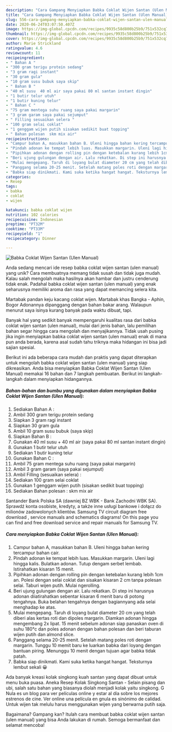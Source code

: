 ```yaml
---
description: "Cara Gampang Menyiapkan Babka Coklat Wijen Santan (Ulen Manual) yang Menggugah Selera"
title: "Cara Gampang Menyiapkan Babka Coklat Wijen Santan (Ulen Manual) yang Menggugah Selera"
slug: 556-cara-gampang-menyiapkan-babka-coklat-wijen-santan-ulen-manual-yang-menggugah-selera
date: 2020-06-24T03:07:50.407Z
image: https://img-global.cpcdn.com/recipes/9935c58d800b25b9/751x532cq70/babka-coklat-wijen-santan-ulen-manual-foto-resep-utama.jpg
thumbnail: https://img-global.cpcdn.com/recipes/9935c58d800b25b9/751x532cq70/babka-coklat-wijen-santan-ulen-manual-foto-resep-utama.jpg
cover: https://img-global.cpcdn.com/recipes/9935c58d800b25b9/751x532cq70/babka-coklat-wijen-santan-ulen-manual-foto-resep-utama.jpg
author: Marie Strickland
ratingvalue: 4.6
reviewcount: 11
recipeingredient:
- " Bahan A "
- "300 gram terigu protein sedang"
- "3 gram ragi instant"
- "30 gram gula"
- "10 gram susu bubuk saya skip"
- " Bahan B "
- "40 ml susu  40 ml air saya pakai 80 ml santan instant dingin"
- "1 butir telur utuh"
- "1 butir kuning telur"
- " Bahan C "
- "75 gram mentega suhu ruang saya pakai margarin"
- "3 gram garam saya pakai sejumput"
- " Filling sesuaikan selera "
- "100 gram selai coklat"
- "1 genggam wijen putih sisakan sedikit buat topping"
- " Bahan polesan  skm mix air"
recipeinstructions:
- "Campur bahan A, masukkan bahan B. Uleni hingga bahan kering tercampur bahan cair."
- "Pindah adonan ke tempat lebih luas. Masukkan margarin. Uleni lagi hingga kalis. Bulatkan adonan. Tutup dengam serbet lembab. Istirahatkan kisaran 15 menit."
- "Pipihkan adonan dengan rolling pin dengan ketebalan kurang lebih 1cm an. Polesi dengan selai coklat dan sisakan kisaran 2 cm tanpa polesan selai. Taburi wijen putih. Mulai ngerolling."
- "Beri ujung gulungan dengan air. Lalu rekatkan. Di step ini harusnya adonan diiatirahatkan sebentar kisaran 6 menit baru di potong tengahnya. Buka belahan tengahnya dengan bagiannyang ada selai menghadap ke atas."
- "Mulai mengepang. Taruh di loyang bulat diameter 20 cm yang telah diberi alas kertas roti dan dipoles margarin. Diamkan adonan hingga mengembang 2x lipat. 15 menit sebelum adonan siap panaskan oven di suhu 180°c dan poles adonan dengan bahan polesan dan beri taburan wijen putih dan almond slice."
- "Panggang selama 20-25 menit. Setelah matang poles roti dengan margarin. Tunggu 10 memit baru ke luarkan babka dari loyang dengan bantuan piring. Menunggu 10 menit dengan tujuan agar babka tidak patah."
- "Babka siap dinikmati. Kami suka ketika hangat hangat. Teksturnya lembut sekali 😀"
categories:
- Resep
tags:
- babka
- coklat
- wijen

katakunci: babka coklat wijen 
nutrition: 102 calories
recipecuisine: Indonesian
preptime: "PT32M"
cooktime: "PT33M"
recipeyield: "1"
recipecategory: Dinner

---
```



![Babka Coklat Wijen Santan (Ulen Manual)](https://img-global.cpcdn.com/recipes/9935c58d800b25b9/751x532cq70/babka-coklat-wijen-santan-ulen-manual-foto-resep-utama.jpg)

Anda sedang mencari ide resep babka coklat wijen santan (ulen manual) yang unik? Cara membuatnya memang tidak susah dan tidak juga mudah. Kalau salah mengolah maka hasilnya akan hambar dan justru cenderung tidak enak. Padahal babka coklat wijen santan (ulen manual) yang enak seharusnya memiliki aroma dan rasa yang dapat memancing selera kita.

Martabak pandan keju kacang coklat wijen. Martabak khas Bangka - Aphin, Bogor Adonannya dipanggang dengan bahan bakar arang. Walaupun menurut saya isinya kurang banyak pada waktu dibuat, tapi.

Banyak hal yang sedikit banyak mempengaruhi kualitas rasa dari babka coklat wijen santan (ulen manual), mulai dari jenis bahan, lalu pemilihan bahan segar hingga cara mengolah dan menyajikannya. Tidak usah pusing jika ingin menyiapkan babka coklat wijen santan (ulen manual) enak di mana pun anda berada, karena asal sudah tahu triknya maka hidangan ini bisa jadi sajian spesial.


Berikut ini ada beberapa cara mudah dan praktis yang dapat diterapkan untuk mengolah babka coklat wijen santan (ulen manual) yang siap dikreasikan. Anda bisa menyiapkan Babka Coklat Wijen Santan (Ulen Manual) memakai 16 bahan dan 7 langkah pembuatan. Berikut ini langkah-langkah dalam menyiapkan hidangannya.

<!--inarticleads1-->

##### Bahan-bahan dan bumbu yang digunakan dalam menyiapkan Babka Coklat Wijen Santan (Ulen Manual):

1. Sediakan  Bahan A :
1. Ambil 300 gram terigu protein sedang
1. Siapkan 3 gram ragi instant
1. Siapkan 30 gram gula
1. Ambil 10 gram susu bubuk (saya skip)
1. Siapkan  Bahan B :
1. Gunakan 40 ml susu + 40 ml air (saya pakai 80 ml santan instant dingin)
1. Gunakan 1 butir telur utuh
1. Sediakan 1 butir kuning telur
1. Gunakan  Bahan C :
1. Ambil 75 gram mentega suhu ruang (saya pakai margarin)
1. Ambil 3 gram garam (saya pakai sejumput)
1. Ambil  Filling (sesuaikan selera) :
1. Sediakan 100 gram selai coklat
1. Gunakan 1 genggam wijen putih (sisakan sedikit buat topping)
1. Sediakan  Bahan polesan : skm mix air


Santander Bank Polska SA (dawniej BZ WBK - Bank Zachodni WBK SA). Sprawdź konta osobiste, kredyty, a także inne usługi bankowe i dołącz do milionów zadowolonych klientów. Samsung TV circuit diagram free download , service manuals and schematics diagrams! On this page you can find and free download service and repair manuals for Samsung TV. 

<!--inarticleads2-->

##### Cara menyiapkan Babka Coklat Wijen Santan (Ulen Manual):

1. Campur bahan A, masukkan bahan B. Uleni hingga bahan kering tercampur bahan cair.
1. Pindah adonan ke tempat lebih luas. Masukkan margarin. Uleni lagi hingga kalis. Bulatkan adonan. Tutup dengam serbet lembab. Istirahatkan kisaran 15 menit.
1. Pipihkan adonan dengan rolling pin dengan ketebalan kurang lebih 1cm an. Polesi dengan selai coklat dan sisakan kisaran 2 cm tanpa polesan selai. Taburi wijen putih. Mulai ngerolling.
1. Beri ujung gulungan dengan air. Lalu rekatkan. Di step ini harusnya adonan diiatirahatkan sebentar kisaran 6 menit baru di potong tengahnya. Buka belahan tengahnya dengan bagiannyang ada selai menghadap ke atas.
1. Mulai mengepang. Taruh di loyang bulat diameter 20 cm yang telah diberi alas kertas roti dan dipoles margarin. Diamkan adonan hingga mengembang 2x lipat. 15 menit sebelum adonan siap panaskan oven di suhu 180°c dan poles adonan dengan bahan polesan dan beri taburan wijen putih dan almond slice.
1. Panggang selama 20-25 menit. Setelah matang poles roti dengan margarin. Tunggu 10 memit baru ke luarkan babka dari loyang dengan bantuan piring. Menunggu 10 menit dengan tujuan agar babka tidak patah.
1. Babka siap dinikmati. Kami suka ketika hangat hangat. Teksturnya lembut sekali 😀


Ada banyak kreasi kolak singkong kuah santan yang dapat dibuat untuk menu buka puasa. Aneka Resep Kolak Singkong Santan - Selain pisang dan ubi, salah satu bahan yang biasanya diolah menjadi kolak yaitu singkong. G Nula es un blog para ver películas online y estar al día sobre los mejores estrenos de cine. Ver online una película en gnula es sinónimo de calidad. Untuk wijen tak melulu harus menggunakan wijen yang berwarna putih saja. 

Bagaimana? Gampang kan? Itulah cara membuat babka coklat wijen santan (ulen manual) yang bisa Anda lakukan di rumah. Semoga bermanfaat dan selamat mencoba!
